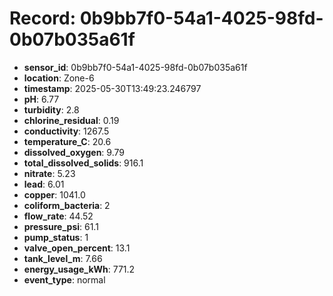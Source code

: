 # Record: 0b9bb7f0-54a1-4025-98fd-0b07b035a61f

- **sensor_id**: 0b9bb7f0-54a1-4025-98fd-0b07b035a61f
- **location**: Zone-6
- **timestamp**: 2025-05-30T13:49:23.246797
- **pH**: 6.77
- **turbidity**: 2.8
- **chlorine_residual**: 0.19
- **conductivity**: 1267.5
- **temperature_C**: 20.6
- **dissolved_oxygen**: 9.79
- **total_dissolved_solids**: 916.1
- **nitrate**: 5.23
- **lead**: 6.01
- **copper**: 1041.0
- **coliform_bacteria**: 2
- **flow_rate**: 44.52
- **pressure_psi**: 61.1
- **pump_status**: 1
- **valve_open_percent**: 13.1
- **tank_level_m**: 7.66
- **energy_usage_kWh**: 771.2
- **event_type**: normal